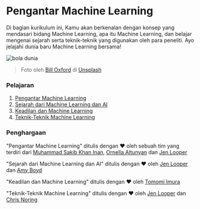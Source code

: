 # Pengantar Machine Learning

Di bagian kurikulum ini, Kamu akan berkenalan dengan konsep yang mendasari bidang Machine Learning, apa itu Machine Learning, dan belajar mengenai
sejarah serta teknik-teknik yang digunakan oleh para peneliti. Ayo jelajahi dunia baru Machine Learning bersama! 

![bola dunia](images/globe.jpg)
> Foto oleh <a href="https://unsplash.com/@bill_oxford?utm_source=unsplash&utm_medium=referral&utm_content=creditCopyText">Bill Oxford</a> di <a href="https://unsplash.com/s/photos/globe?utm_source=unsplash&utm_medium=referral&utm_content=creditCopyText">Unsplash</a>
  
### Pelajaran

1. [Pengantar Machine Learning](1-intro-to-ML/README.md)
1. [Sejarah dari Machine Learning dan AI](2-history-of-ML/README.md)
1. [Keadilan dan Machine Learning](3-fairness/README.md)
1. [Teknik-Teknik Machine Learning](4-techniques-of-ML/README.md)
### Penghargaan

"Pengantar Machine Learning" ditulis dengan ♥️ oleh sebuah tim yang terdiri dari [Muhammad Sakib Khan Inan](https://twitter.com/Sakibinan), [Ornella Altunyan](https://twitter.com/ornelladotcom) dan [Jen Looper](https://twitter.com/jenlooper)

"Sejarah dari Machine Learning dan AI" ditulis dengan ♥️ oleh [Jen Looper](https://twitter.com/jenlooper) dan [Amy Boyd](https://twitter.com/AmyKateNicho)

"Keadilan dan Machine Learning" ditulis dengan ♥️ oleh [Tomomi Imura](https://twitter.com/girliemac) 

"Teknik-Teknik Machine Learning" ditulis dengan ♥️ oleh [Jen Looper](https://twitter.com/jenlooper) dan [Chris Noring](https://twitter.com/softchris) 